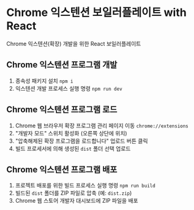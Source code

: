 # Chrome 익스텐션 보일러플레이트 with React

Chrome 익스텐션(확장) 개발을 위한 React 보일러플레이트

## Chrome 익스텐션 프로그램 개발

1. 종속성 패키지 설치 `npm i`
1. 익스텐션 개발 프로세스 실행 명령 `npm run dev`

## Chrome 익스텐션 프로그램 로드

1. Chrome 웹 브라우저 확장 프로그램 관리 페이지 이동 `chrome://extensions`
1. "개발자 모드" 스위치 활성화 (오른쪽 상단에 위치)
1. "압축해제된 확장 프로그램을 로드합니다" 업로드 버튼 클릭
1. 빌드 프로세서에 의해 생성된 `dist` 폴더 선택 업로드

## Chrome 익스텐션 프로그램 배포

1. 프로젝트 배포를 위한 빌드 프로세스 실행 명령 `npm run build`
1. 빌드된 `dist` 폴더를 ZIP 파일로 압축 (예: `dist.zip`)
1. Chrome 웹 스토어 개발자 대시보드에 ZIP 파일을 배포
